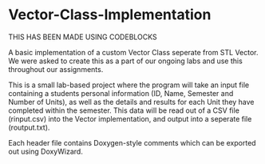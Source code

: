 # Vector-Class-Implementation

THIS HAS BEEN MADE USING CODEBLOCKS

A basic implementation of a custom Vector Class seperate from STL Vector. We were asked to create this as a part of our ongoing labs and use this throughout our assignments.

This is a small lab-based project where the program will take an input file containing a students personal information (ID, Name, Semester and Number of Units),  as well as the details and results for each Unit they have completed within the semester. This data will be read out of a CSV file (rinput.csv) into the Vector implementation, and output into a seperate file (routput.txt).

Each header file contains Doxygen-style comments which can be exported out using DoxyWizard.
